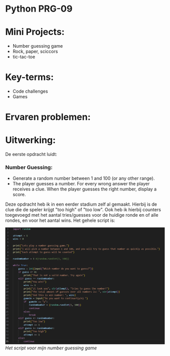 # Python PRG-09

# Mini Projects:
- Number guessing game
- Rock, paper, sciccors
- tic-tac-toe

# Key-terms:
- Code challenges
- Games

# Ervaren problemen:

# Uitwerking:
De eerste opdracht luidt:
### Number Guessing:
- Generate a random number between 1 and 100 (or any other range).
- The player guesses a number. For every wrong answer the player receives a clue.
When the player guesses the right number, display a score.


Deze opdracht heb ik in een eerder stadium zelf al gemaakt. Hierbij is de clue die de speler krijgt "too high" of "too low". Ook heb ik hierbij counters toegevoegd met het aantal tries/guesses voor de huidige ronde en of alle rondes, en voor het aantal wins.
Het gehele script is: 

![Number guessing game script](/00_includes/Python_images/opdracht9_number.png)
*Het script voor mijn number guessing game*